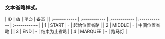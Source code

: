 ### 文本省略样式。

| ID  | 值  |  平台 | 备至  |
| :------------ | :------------ | :------------ | :------------ | :------------ |
|  1 | START    |  - | 起始位置省略  |
| 2  |  MIDDLE   |  - |  中间位置省略 |
| 3  | END    |  - | 结束为止省略  |
| 4  | MARQUEE    |  - | 跑马灯  |